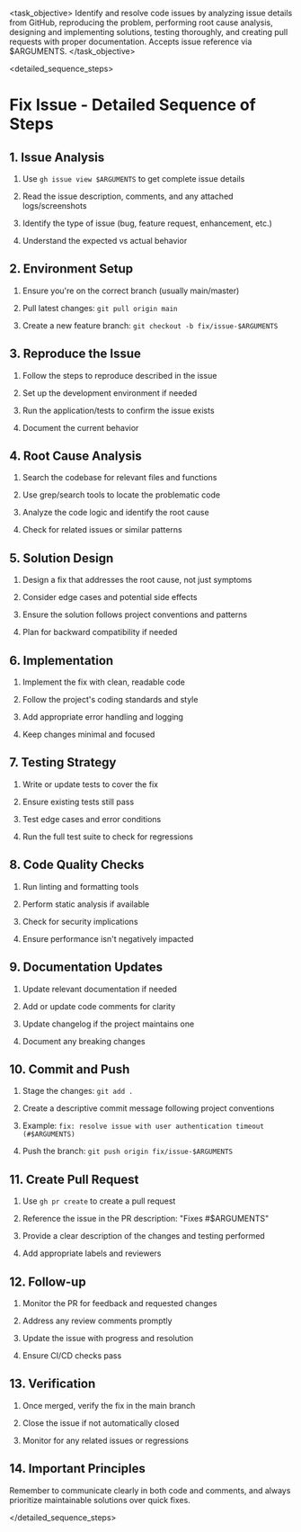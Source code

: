 <task name="Fix Issue">

<task_objective>
Identify and resolve code issues by analyzing issue details from GitHub, reproducing the problem, performing root cause analysis, designing and implementing solutions, testing thoroughly, and creating pull requests with proper documentation. Accepts issue reference via $ARGUMENTS.
</task_objective>

<detailed_sequence_steps>
# Fix Issue - Detailed Sequence of Steps

## 1. Issue Analysis

1. Use `gh issue view $ARGUMENTS` to get complete issue details

2. Read the issue description, comments, and any attached logs/screenshots

3. Identify the type of issue (bug, feature request, enhancement, etc.)

4. Understand the expected vs actual behavior

## 2. Environment Setup

1. Ensure you're on the correct branch (usually main/master)

2. Pull latest changes: `git pull origin main`

3. Create a new feature branch: `git checkout -b fix/issue-$ARGUMENTS`

## 3. Reproduce the Issue

1. Follow the steps to reproduce described in the issue

2. Set up the development environment if needed

3. Run the application/tests to confirm the issue exists

4. Document the current behavior

## 4. Root Cause Analysis

1. Search the codebase for relevant files and functions

2. Use grep/search tools to locate the problematic code

3. Analyze the code logic and identify the root cause

4. Check for related issues or similar patterns

## 5. Solution Design

1. Design a fix that addresses the root cause, not just symptoms

2. Consider edge cases and potential side effects

3. Ensure the solution follows project conventions and patterns

4. Plan for backward compatibility if needed

## 6. Implementation

1. Implement the fix with clean, readable code

2. Follow the project's coding standards and style

3. Add appropriate error handling and logging

4. Keep changes minimal and focused

## 7. Testing Strategy

1. Write or update tests to cover the fix

2. Ensure existing tests still pass

3. Test edge cases and error conditions

4. Run the full test suite to check for regressions

## 8. Code Quality Checks

1. Run linting and formatting tools

2. Perform static analysis if available

3. Check for security implications

4. Ensure performance isn't negatively impacted

## 9. Documentation Updates

1. Update relevant documentation if needed

2. Add or update code comments for clarity

3. Update changelog if the project maintains one

4. Document any breaking changes

## 10. Commit and Push

1. Stage the changes: `git add .`

2. Create a descriptive commit message following project conventions

3. Example: `fix: resolve issue with user authentication timeout (#$ARGUMENTS)`

4. Push the branch: `git push origin fix/issue-$ARGUMENTS`

## 11. Create Pull Request

1. Use `gh pr create` to create a pull request

2. Reference the issue in the PR description: "Fixes #$ARGUMENTS"

3. Provide a clear description of the changes and testing performed

4. Add appropriate labels and reviewers

## 12. Follow-up

1. Monitor the PR for feedback and requested changes

2. Address any review comments promptly

3. Update the issue with progress and resolution

4. Ensure CI/CD checks pass

## 13. Verification

1. Once merged, verify the fix in the main branch

2. Close the issue if not automatically closed

3. Monitor for any related issues or regressions

## 14. Important Principles

Remember to communicate clearly in both code and comments, and always prioritize maintainable solutions over quick fixes.

</detailed_sequence_steps>

</task>
